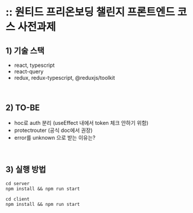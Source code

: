 # :: 원티드 프리온보딩 챌린지 프론트엔드 코스 사전과제

## 1) 기술 스택

- react, typescript
- react-query
- redux, redux-typescript, @reduxjs/toolkit

<br>

## 2) TO-BE

- hoc로 auth 분리 (useEffect 내에서 token 체크 안하기 위함)
- protectrouter (공식 doc에서 권장)
- error를 unknown 으로 받는 이유는?

<br>

## 3) 실행 방법

```
cd server
npm install && npm run start

cd client
npm install && npm run start
```
